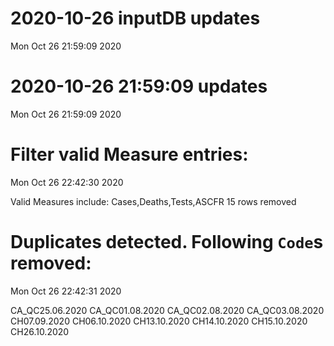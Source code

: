 
# 2020-10-26 inputDB updates 
 Mon Oct 26 21:59:09 2020 


# 2020-10-26 21:59:09 updates 
 Mon Oct 26 21:59:09 2020 


# Filter valid Measure entries: 
 Mon Oct 26 22:42:30 2020 

Valid Measures include: Cases,Deaths,Tests,ASCFR
 15 rows removed
# Duplicates detected. Following `Code`s removed: 
 Mon Oct 26 22:42:31 2020 

CA_QC25.06.2020
CA_QC01.08.2020
CA_QC02.08.2020
CA_QC03.08.2020
CH07.09.2020
CH06.10.2020
CH13.10.2020
CH14.10.2020
CH15.10.2020
CH26.10.2020